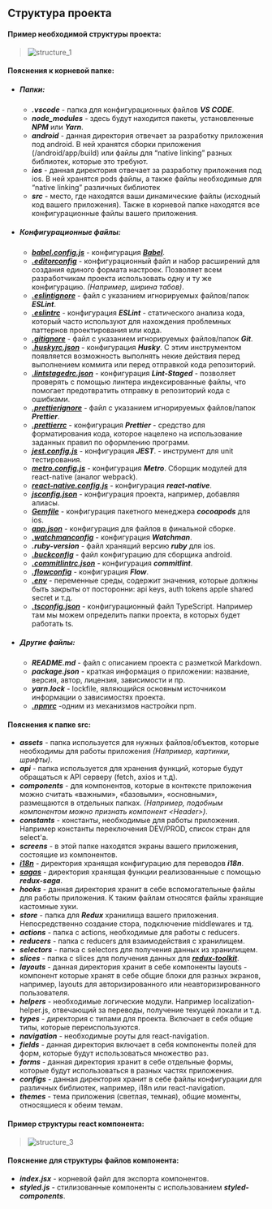 ## Структура проекта

#### Пример необходимой структуры проекта:

> ![structure_1](./structure_1.png)

#### Пояснения к корневой папке:

- ##### Папки:

  - **_.vscode_** - папка для конфигурационных файлов **_VS CODE_**.
  - **_node_modules_** - здесь будут находится пакеты, установленные **_NPM_** или **_Yarn_**.
  - **_android_** - данная директория отвечает за разработку приложения под android. В ней хранятся сборки приложения (/android/app/build) или файлы для “native linking” разных библиотек, которые это требуют.
  - **_ios_** - данная директория отвечает за разработку приложения под ios. В ней хранятся pods файлы, а также файлы необходимые для “native linking” различных библиотек
  - **_src_** - место, где находятся ваши динамические файлы (исходный код вашего приложения). Также в корневой папке находятся все конфигурационные файлы вашего приложения.

- ##### Конфигурационные файлы:

  - **_[babel.config.js](https://babeljs.io/docs/en/configuration)_** - конфигурация [**_Babel_**](https://kolmogorov.pro/what-is-it-babel-chto-takoe-dge-ispolzuyut).
  - **_[.editorconfig](https://babeljs.io/docs/en/configuration)_** - конфигурационный файл и набор расширений для создания единого формата настроек. Позволяет всем разработчикам проекта использовать одну и ту же конфигурацию. _(Например, ширина табов)_.
  - **_[.eslintignore](https://eslint.org/docs/latest/user-guide/configuring/ignoring-code#the-eslintignore-file)_** - файл с указанием игнорируемых файлов/папок **_ESLint_**.
  - **_[.eslintrc](https://eslint.org/docs/latest/user-guide/configuring/)_** - конфигурация **_ESLint_** - cтатического анализа кода, который часто используют для нахождения проблемных паттернов проектирования или кода.
  - **_[.gitignore](https://github.com/facebook/react-native/blob/main/.gitignore)_** - файл с указанием игнорируемых файлов/папок **_Git_**.
  - **_[.huskyrc.json](https://typicode.github.io/husky/#/)_** - конфигурация **_Husky_**. С этим инструментом появляется возможность выполнять некие действия перед выполнением коммита или перед отправкой кода репозиторий.
  - **_[.lintstagedrc.json](https://github.com/okonet/lint-staged)_** - конфигурация **_Lint-Staged_** - позволяет проверять с помощью линтера индексированные файлы, что помогает предотвратить отправку в репозиторий кода с ошибками.
  - **_[.prettierignore](https://prettier.io/docs/en/ignore.html)_** - файл с указанием игнорируемых файлов/папок **_Prettier_**.
  - **_[.prettierrc](https://prettier.io/docs/en/configuration.html)_** - конфигурация **_Prettier_** - средство для форматирования кода, которое нацелено на использование заданных правил по оформлению программ.
  - **_[jest.config.js](https://jestjs.io/docs/configuration)_** - конфигурация **_JEST_**. - инcтрумент для unit тестирования.
  - **_[metro.config.js](https://facebook.github.io/metro/docs/configuration/)_** - конфигурация **_Metro_**. Сборщик модулей для react-native (аналог webpack).
  - **_[react-native.config.js](https://microsoft.github.io/react-native-windows/docs/config)_** - конфигурация **_react-native_**.
  - **_[jsconfig.json](https://code.visualstudio.com/docs/languages/jsconfig)_** - конфигурация проекта, например, добавляя алиасы.
  - **_[Gemfile](https://guides.cocoapods.org/using/a-gemfile.html)_** - конфигурация пакетного менеджера **_cocoapods_** для ios.
  - **_[app.json](https://docs.expo.dev/workflow/configuration/)_** - конфигурация для файлов в финальной сборке.
  - **_[.watchmanconfig](https://facebook.github.io/watchman/docs/config.html)_** - конфигурация **_Watchman_**.
  - **_.ruby-version_** - файл хранящий версию **_ruby_** для ios.
  - **_[.buckconfig](https://buck.build/files-and-dirs/buckconfig.html)_** - файл конфигурацию для сборщика android.
  - **_[.commitlintrc.json](https://commitlint.js.org/#/)_** - конфигурация **_commitlint_**.
  - **_[.flowconfig](https://flow.org/en/docs/config/)_** - конфигурация **_Flow_**.
  - **_[.env](https://github.com/luggit/react-native-config)_** - переменные среды, содержит значения, которые должны быть закрыты от посторонни: api keys, auth tokens apple shared secret и т.д.
  - **_[.tsconfig.json](https://www.typescriptlang.org/docs/handbook/tsconfig-json.html)_** - конфигурационный файл TypeScript. Например там мы можем определить папки проекта, в которых будет работать ts.

- ##### Другие файлы:
  - **_README.md_** - файл с описанием проекта с разметкой Markdown.
  - **_package.json_** - краткая информация о приложении: название, версия, автор, лицензия, зависимости и пр.
  - **_yarn.lock_** - lockfile, являющийся основным источником информации о зависимостях проекта.
  - **_[.npmrc](https://habr.com/en/company/ruvds/blog/511592/)_** -одним из механизмов настройки npm.

#### Пояснения к папке src:

- **_assets_** - папка используется для нужных файлов/объектов, которые необходимы для работы приложения _(Например, картинки, шрифты)_.
- **_api_** - папка используется для хранения функций, которые будут обращаться к API серверу (fetch, axios и т.д).
- **_components_** - для компонентов, которые в контексте приложения можно считать «важными», «базовыми», «основными», размещаются в отдельных папках. _(Например, подобным компонентом можно признать компонент \<Header\>)_.
- **_constants_** - константы, необходимые для работы приложения. Например константы переключения DEV/PROD, список стран для select'a.
- **_screens_** - в этой папке находятся экраны вашего приложения, состоящие из компонентов.
- **_[i18n](https://github.com/AlexanderZaytsev/react-native-i18n)_** - директория хранящая конфигурацию для переводов **_i18n_**.
- **_[sagas](https://redux-saga.js.org/docs/introduction/BeginnerTutorial/)_** - директория хранящая функции реализованныые с помощью **_redux-saga_**.
- **_hooks_** - данная директория хранит в себе вспомогательные файлы для работы приложения. К таким файлам относятся файлы хранящие кастомные хуки.
- **_store_** - папка для **_Redux_** хранилища вашего приложения. Непосредственно создание стора, подключение middlewares и тд.
- **_actions_** - папка с actions, необходимые для работы с reducers.
- **_reducers_** - папка с reducers для взаимодействия с хранилищем.
- **_selectors_** - папка с selectors для получения данных из хранилищем.
- **_slices_** - папка с slices для получения данных для **_[redux-toolkit](https://redux-toolkit.js.org/)_**.
- **_layouts_** - данная директория хранит в себе компоненты layouts - компонент которые хранят в себе общие блоки для разных экранов, например, layouts для авторизированного или неавторизированного пользователя.
- **_helpers_** - необходимые логические модули. Например localization-helper.js, отвечающий за переводы, получение текущей локали и т.д.
- **_types_** - директория с типами для проекта. Включает в себя общие типы, которые переиспользуются.
- **_navigation_** - необходимые роуты для react-navigation.
- **_fields_** - данная директория включает в себя компоненты полей для форм, которые будут использоваться множество раз.
- **_forms_** - данная директория хранит в себе отдельные формы, которые будут использоваться в разных частях приложения.
- **_configs_** - данная директория хранит в себе файлы конфигурации для различных библиотек, например, i18n или react-navigation.
- **_themes_** - тема приложения (светлая, темная), общие моменты, относящиеся к обеим темам.

#### Пример структуры react компонента:

> ![structure_3](./structure_3.png)

#### Пояснение для структуры файлов компонента:

- **_index.jsx_** - корневой файл для экспорта компонентов.
- **_styled.js_** - стилизованные компоненты с использованием **_styled-components_**.
